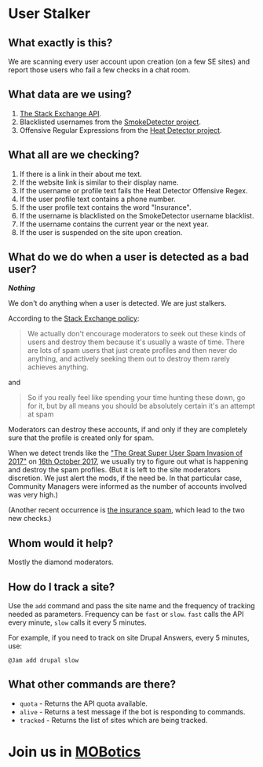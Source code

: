 # User Stalker 

## What exactly is this?

We are scanning every user account upon creation (on a few SE sites) and report those users who fail a few checks in a chat room. 

## What data are we using?

1. [The Stack Exchange API](http://api.stackexchange.com).
2. Blacklisted usernames from the [SmokeDetector project](https://charcoal-se.org/#whats-smokey). 
3. Offensive Regular Expressions from the [Heat Detector project](https://stackapps.com/questions/7001/heat-detector-analysing-comments-to-find-heat). 

## What all are we checking?

1. If there is a link in their about me text. 
2. If the website link is similar to their display name. 
3. If the username or profile text fails the Heat Detector Offensive Regex.
4. If the user profile text contains a phone number.
5. If the user profile text contains the word "Insurance".
6. If the username is blacklisted on the SmokeDetector username blacklist.
7. If the username contains the current year or the next year.
8. If the user is suspended on the site upon creation.


## What do we do when a user is detected as a bad user? 

***Nothing***

We don't do anything when a user is detected. We are just stalkers. 

According to the [Stack Exchange policy](https://meta.stackexchange.com/questions/297993/what-is-the-policy-on-destroying-users-with-very-spammy-profiles-but-have-not-po):

> We actually don't encourage moderators to seek out these kinds of users and destroy them because it's usually a waste of time. There are lots of spam users that just create profiles and then never do anything, and actively seeking them out to destroy them rarely achieves anything. 

and 

> So if you really feel like spending your time hunting these down, go for it, but by all means you should be absolutely certain it's an attempt at spam

Moderators can destroy these accounts, if and only if they are completely sure that the profile is created only for spam. 

When we detect trends like the ["The Great Super User Spam Invasion of 2017"](https://meta.stackexchange.com/a/238975) on [16th October 2017](https://chat.stackexchange.com/transcript/59667/2017/10/16), we usually try to figure out what is happening and destroy the spam profiles. (But it is left to the site moderators discretion. We just alert the mods, if the need be. In that particular case, Community Managers were informed as the number of accounts involved was very high.) 

(Another recent occurrence is [the insurance spam](https://meta.stackexchange.com/questions/303746/), which lead to the two new checks.)

## Whom would it help?

Mostly the diamond moderators.

## How do I track a site? 

Use the `add` command and pass the site name and the frequency of tracking needed as parameters. Frequency can be `fast` or `slow`. `fast` calls the API every  minute, `slow` calls it every 5 minutes. 

For example, if you need to track on site Drupal Answers, every 5 minutes, use: 

    @Jam add drupal slow

## What other commands are there? 

 - `quota` - Returns the API quota available.
 - `alive` - Returns a test message if the bot is responding to commands. 
 - `tracked` - Returns the list of sites which are being tracked. 
 

# Join us in [MOBotics](https://chat.stackexchange.com/rooms/59667/mobotics) 
